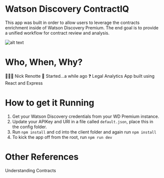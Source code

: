 # Watson Discovery ContractIQ 
This app was built in order to allow users to leverage the contracts enrichment inside of Watson Discovery Premium. The end goal is to provide a unified workflow for contract review and analysis.

![alt text](demofig.gif 'Title')

# Who, When, Why?
👨🏾‍💻 Nick Renotte
📅 Started...a while ago
❓ Legal Analytics App built using React and Express

# How to get it Running
1. Get your Watson Discovery credentials from your WD Premium instance. 
2. Update your APIKey and URI in a file called `default.json`, place this in the config folder. 
3. Run `npm install` and cd into the client folder and again run `npm install`
4. To kick the app off from the root, run `npm run dev`

# Other References
Understanding Contracts <a href="https://cloud.ibm.com/docs/discovery-data?topic=discovery-data-contracts-schema">